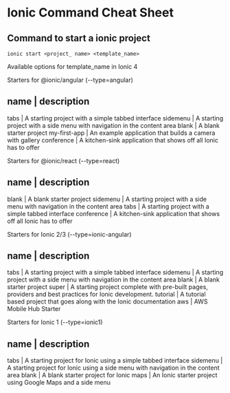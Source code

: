 # Ionic Command Cheat Sheet

## Command to start a ionic project

```
ionic start <project_ name> <template_name>
```

Available options for template_name in Ionic 4

Starters for @ionic/angular (--type=angular)

name         | description
--------------------------------------------------------------------------------------
tabs         | A starting project with a simple tabbed interface
sidemenu     | A starting project with a side menu with navigation in the content area
blank        | A blank starter project
my-first-app | An example application that builds a camera with gallery
conference   | A kitchen-sink application that shows off all Ionic has to offer


Starters for @ionic/react (--type=react)

name       | description
------------------------------------------------------------------------------------
blank      | A blank starter project
sidemenu   | A starting project with a side menu with navigation in the content area
tabs       | A starting project with a simple tabbed interface
conference | A kitchen-sink application that shows off all Ionic has to offer


Starters for Ionic 2/3 (--type=ionic-angular)

name     | description
----------------------------------------------------------------------------------------------------------------
tabs     | A starting project with a simple tabbed interface
sidemenu | A starting project with a side menu with navigation in the content area
blank    | A blank starter project
super    | A starting project complete with pre-built pages, providers and best practices for Ionic development.
tutorial | A tutorial based project that goes along with the Ionic documentation
aws      | AWS Mobile Hub Starter


Starters for Ionic 1 (--type=ionic1)

name     | description
---------------------------------------------------------------------------------------------
tabs     | A starting project for Ionic using a simple tabbed interface
sidemenu | A starting project for Ionic using a side menu with navigation in the content area
blank    | A blank starter project for Ionic
maps     | An Ionic starter project using Google Maps and a side menu
